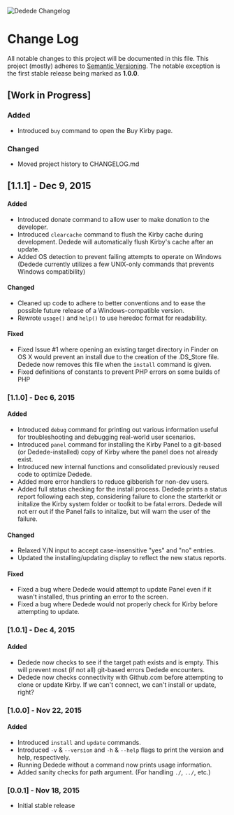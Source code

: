 ![Dedede Changelog](https://cdn.cedwardsmedia.com/images/dedede/dededelogo.png "Dedede Logo")

# Change Log
All notable changes to this project will be documented in this file.
This project (mostly) adheres to [Semantic Versioning](http://semver.org/). The notable exception is the first stable release being marked as **1.0.0**.

## [Work in Progress]
### Added
- Introduced `buy` command to open the Buy Kirby page.

### Changed
- Moved project history to CHANGELOG.md


## [1.1.1] - Dec 9, 2015

#### Added
- Introduced donate command to allow user to make donation to the developer.
- Introduced `clearcache` command to flush the Kirby cache during development. Dedede will automatically flush Kirby's cache after an update.
- Added OS detection to prevent failing attempts to operate on Windows (Dedede currently utilizes a few UNIX-only commands that prevents Windows compatibility)


#### Changed
- Cleaned up code to adhere to better conventions and to ease the possible future release of a Windows-compatible version.
- Rewrote `usage()` and `help()` to use heredoc format for readability.


#### Fixed
- Fixed Issue #1 where opening an existing target directory in Finder on OS X would prevent an install due to the creation of the .DS_Store file. Dedede now removes this file when the `install` command is given.
- Fixed definitions of constants to prevent PHP errors on some builds of PHP

### [1.1.0] - Dec 6, 2015

#### Added
- Introduced `debug` command for printing out various information useful for troubleshooting and debugging real-world user scenarios.
- Introduced `panel` command for installing the Kirby Panel to a git-based (or Dedede-installed) copy of Kirby where the panel does not already exist.
- Introduced new internal functions and consolidated previously reused code to optimize Dedede.
- Added more error handlers to reduce gibberish for non-dev users.
- Added full status checking for the install process. Dedede prints a status report following each step, considering failure to clone the starterkit or initalize the Kirby system folder or toolkit to be fatal errors. Dedede will not err out if the Panel fails to initalize, but will warn the user of the failure.


#### Changed
- Relaxed Y/N input to accept case-insensitive "yes" and "no" entries.
- Updated the installing/updating display to reflect the new status reports.


#### Fixed
- Fixed a bug where Dedede would attempt to update Panel even if it wasn't installed, thus printing an error to the screen.
- Fixed a bug where Dedede would not properly check for Kirby before attempting to update.



### [1.0.1] - Dec 4, 2015

#### Added
- Dedede now checks to see if the target path exists and is empty. This will prevent most (if not all) git-based errors Dedede encounters.
- Dedede now checks connectivity with Github.com before attempting to clone or update Kirby. If we can't connect, we can't install or update, right?


### [1.0.0] - Nov 22, 2015
#### Added
- Introduced `install` and `update` commands.
- Introduced `-v` & `--version` and `-h` & `--help` flags to print the version and help, respectively.
- Running Dedede without a command now prints usage information.
- Added sanity checks for path argument. (For handling `./`, `../`, etc.)


### [0.0.1] - Nov 18, 2015
- Initial stable release
